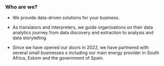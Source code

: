###  Who are we?

- We provide data-driven solutions for your business.

- As translators and interpreters, we guide organisations on their data analytics journey from data discovery and extraction to analysis and data storytelling.

- Since we have opened our doors in 2022, we have partnered with several small businesses s including our main energy provider in South Africa, Eskom and the government of Spain.